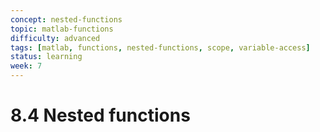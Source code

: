 ```yaml
---
concept: nested-functions
topic: matlab-functions
difficulty: advanced
tags: [matlab, functions, nested-functions, scope, variable-access]
status: learning
week: 7
---
```


# 8.4 Nested functions